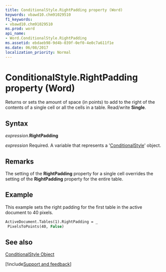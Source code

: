 ```yaml
---
title: ConditionalStyle.RightPadding property (Word)
keywords: vbawd10.chm91029510
f1_keywords:
- vbawd10.chm91029510
ms.prod: word
api_name:
- Word.ConditionalStyle.RightPadding
ms.assetid: ebdaeb98-9d4b-039f-0ef0-4e0c7a611f1e
ms.date: 06/08/2017
localization_priority: Normal
---
```



# ConditionalStyle.RightPadding property (Word)

Returns or sets the amount of space (in points) to add to the right of the contents of a single cell or all the cells in a table. Read/write  **Single**.


## Syntax

_expression_.**RightPadding**

_expression_ Required. A variable that represents a '[ConditionalStyle](Word.ConditionalStyle.md)' object.


## Remarks

The setting of the  **RightPadding** property for a single cell overrides the setting of the **RightPadding** property for the entire table.


## Example

This example sets the right padding for the first table in the active document to 40 pixels.


```vb
ActiveDocument.Tables(1).RightPadding = _ 
 PixelsToPoints(40, False)
```


## See also


[ConditionalStyle Object](Word.ConditionalStyle.md)

[!include[Support and feedback](~/includes/feedback-boilerplate.md)]